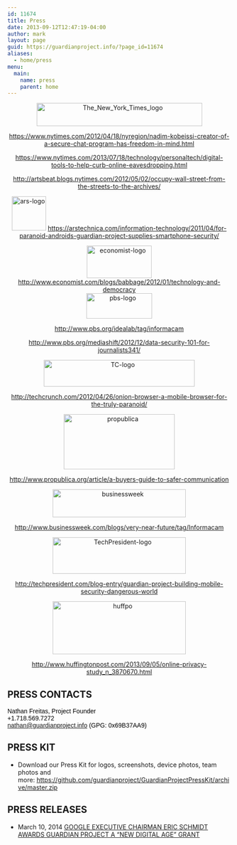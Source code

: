 ```yaml
---
id: 11674
title: Press
date: 2013-09-12T12:47:19-04:00
author: mark
layout: page
guid: https://guardianproject.info/?page_id=11674
aliases:
  - home/press
menu:
  main:
    name: press
    parent: home
---
```

<div style="text-align: center;">
<a href="http://www.nytimes.com/2013/07/18/technology/personaltech/digital-tools-to-help-curb-online-eavesdropping.html?pagewanted=all&_r=0"><img style="border: 0px none;" alt="The_New_York_Times_logo" src="https://guardianproject.info/wp-content/uploads/2013/09/The_New_York_Times_logo-300x44.png" width="373" height="52" /></a>

<a href="https://www.nytimes.com/2012/04/18/nyregion/nadim-kobeissi-creator-of-a-secure-chat-program-has-freedom-in-mind.html" target="_blank">https://www.nytimes.com/2012/04/18/nyregion/nadim-kobeissi-creator-of-a-secure-chat-program-has-freedom-in-mind.html</a>

<a href="https://www.nytimes.com/2013/07/18/technology/personaltech/digital-tools-to-help-curb-online-eavesdropping.html?pagewanted=all&_r=0" target="_blank">https://www.nytimes.com/2013/07/18/technology/personaltech/digital-tools-to-help-curb-online-eavesdropping.html</a>

<a href="http://artsbeat.blogs.nytimes.com/2012/05/02/occupy-wall-street-from-the-streets-to-the-archives/" target="_blank">http://artsbeat.blogs.nytimes.com/2012/05/02/occupy-wall-street-from-the-streets-to-the-archives/</a></p> 

<a href="https://arstechnica.com/information-technology/2011/04/for-paranoid-androids-guardian-project-supplies-smartphone-security/" target="_blank"><img style="border: 0px none;" alt="ars-logo" src="https://guardianproject.info/wp-content/uploads/2013/09/ars-logo-300x300.png" width="77" height="77" /></a>
<a href="https://arstechnica.com/information-technology/2011/04/for-paranoid-androids-guardian-project-supplies-smartphone-security/" target="_blank">https://arstechnica.com/information-technology/2011/04/for-paranoid-androids-guardian-project-supplies-smartphone-security/</a>

<a href="http://www.economist.com/blogs/babbage/2012/01/technology-and-democracy" target="_blank"><img class="aligncenter" alt="economist-logo" src="https://guardianproject.info/wp-content/uploads/2013/09/274178_ekonomist_orig.jpg" width="146" height="73" /></a>
<a href="http://www.economist.com/blogs/babbage/2012/01/technology-and-democracy" target="_blank">http://www.economist.com/blogs/babbage/2012/01/technology-and-democracy</a><br /> <a href="http://www.pbs.org/mediashift/2012/12/data-security-101-for-journalists341/" target="_blank"><img style="border: 0px none;" alt="pbs-logo" src="https://guardianproject.info/wp-content/uploads/2013/09/PBS_logo.png" width="148" height="57" /></a>

<a href="http://www.pbs.org/idealab/tag/informacam" target="_blank">http://www.pbs.org/idealab/tag/informacam</a>

<a href="http://www.pbs.org/mediashift/2012/12/data-security-101-for-journalists341/" target="_blank">http://www.pbs.org/mediashift/2012/12/data-security-101-for-journalists341/</a>

<a href="http://techcrunch.com/2012/04/26/onion-browser-a-mobile-browser-for-the-truly-paranoid/" target="_blank"><img style="border: 0px none;" alt="TC-logo" src="https://guardianproject.info/wp-content/uploads/2013/09/tc-techcrunch_logo-620x240.png" width="340" height="60" /></a>
  
<a href="http://techcrunch.com/2012/04/26/onion-browser-a-mobile-browser-for-the-truly-paranoid/" target="_blank">http://techcrunch.com/2012/04/26/onion-browser-a-mobile-browser-for-the-truly-paranoid/</a>
  
<a href="https://guardianproject.info/wp-content/uploads/2013/09/propublica.jpg"><img class="size-medium wp-image-11681 alignnone" alt="propublica" src="https://guardianproject.info/wp-content/uploads/2013/09/propublica.jpg" width="250" height="124" /></a>

<a href="http://www.propublica.org/article/a-buyers-guide-to-safer-communication" target="_blank">http://www.propublica.org/article/a-buyers-guide-to-safer-communication</a>

<a href="https://guardianproject.info/wp-content/uploads/2013/09/businessweek.jpg"><img class="size-medium wp-image-11679" alt="businessweek" src="https://guardianproject.info/wp-content/uploads/2013/09/businessweek-300x63.jpg" width="300" height="63" srcset="https://guardianproject.info/wp-content/uploads/2013/09/businessweek-300x63.jpg 300w, https://guardianproject.info/wp-content/uploads/2013/09/businessweek.jpg 456w" sizes="(max-width: 300px) 100vw, 300px" /></a>

<a href="http://www.businessweek.com/blogs/very-near-future/tag/Informacam" target="_blank">http://www.businessweek.com/blogs/very-near-future/tag/Informacam</a>

<a href="https://guardianproject.info/wp-content/uploads/2013/09/TechPresident-logo.jpg"><img class="size-medium wp-image-11682 alignnone" alt="TechPresident-logo" src="https://guardianproject.info/wp-content/uploads/2013/09/TechPresident-logo-300x82.jpg" width="300" height="82" srcset="https://guardianproject.info/wp-content/uploads/2013/09/TechPresident-logo-300x82.jpg 300w, https://guardianproject.info/wp-content/uploads/2013/09/TechPresident-logo.jpg 320w" sizes="(max-width: 300px) 100vw, 300px" /></a>

<a href="http://techpresident.com/blog-entry/guardian-project-building-mobile-security-dangerous-world" target="_blank">http://techpresident.com/blog-entry/guardian-project-building-mobile-security-dangerous-world</a>

<a href="https://guardianproject.info/wp-content/uploads/2013/09/huffpo.jpeg"><img class="size-medium wp-image-11680 alignnone" alt="huffpo" src="https://guardianproject.info/wp-content/uploads/2013/09/huffpo-300x119.jpeg" width="300" height="119" srcset="https://guardianproject.info/wp-content/uploads/2013/09/huffpo-300x119.jpeg 300w, https://guardianproject.info/wp-content/uploads/2013/09/huffpo.jpeg 311w" sizes="(max-width: 300px) 100vw, 300px" /></a>
  
<a href="http://www.huffingtonpost.com/2013/09/05/online-privacy-study_n_3870670.html" target="_blank">http://www.huffingtonpost.com/2013/09/05/online-privacy-study_n_3870670.html</a>
</div>


## PRESS CONTACTS

<span style="color: #000000;"><span style="font-family: Arial, serif;">Nathan Freitas, Project Founder<br /> </span></span><span style="color: #000000;"><span style="font-family: Arial, serif;">+1.718.569.7272<br /> </span></span><span style="color: #000000;"><span style="font-family: Arial, serif;"><a href="&#x6d;&#x61;&#105;lto&#x3a;&#x6e;&#x61;&#116;ha&#x6e;&#x40;&#x67;&#117;ar&#x64;&#x69;&#x61;&#110;pr&#x6f;&#x6a;&#x65;&#99;t.i&#x6e;&#x66;&#x6f;">n&#x61;&#x74;h&#x61;&#x6e;&#64;&#x67;&#x75;a&#114;&#x64;i&#97;&#x6e;p&#114;&#x6f;j&#101;&#x63;t.&#x69;&#x6e;f&#x6f;</a> (GPG: 0x69B37AA9)<br /></span></span>

## PRESS KIT

  * Download our Press Kit for logos, screenshots, device photos, team photos and more: <https://github.com/guardianproject/GuardianProjectPressKit/archive/master.zip>

## PRESS RELEASES

  * March 10, 2014 [GOOGLE EXECUTIVE CHAIRMAN ERIC SCHMIDT AWARDS GUARDIAN PROJECT A “NEW DIGITAL AGE” GRANT](https://docs.google.com/document/d/1kI6dV6nPSd1z3MkxSTMRT8P9DcFQ9uOiNFcUlGTjjXA/edit?usp=sharing)
  
